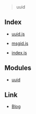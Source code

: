 > uuid

Index
-----

* <a href="https://github.com/bynodejs/uuid/blob/master/uuid.js">uuid.js</a>

* <a href="https://github.com/bynodejs/uuid/blob/master/msgid.js">msgid.js</a>

* <a href="https://github.com/bynodejs/uuid/blob/master/index.js">index.js</a>

Modules
-------

* <a href="https://github.com/kelektiv/node-uuid#readme">uuid</a>

Link
----

* <a href="https://ljlm0402.netlify.com/nodejs/uuid/">Blog</a>

